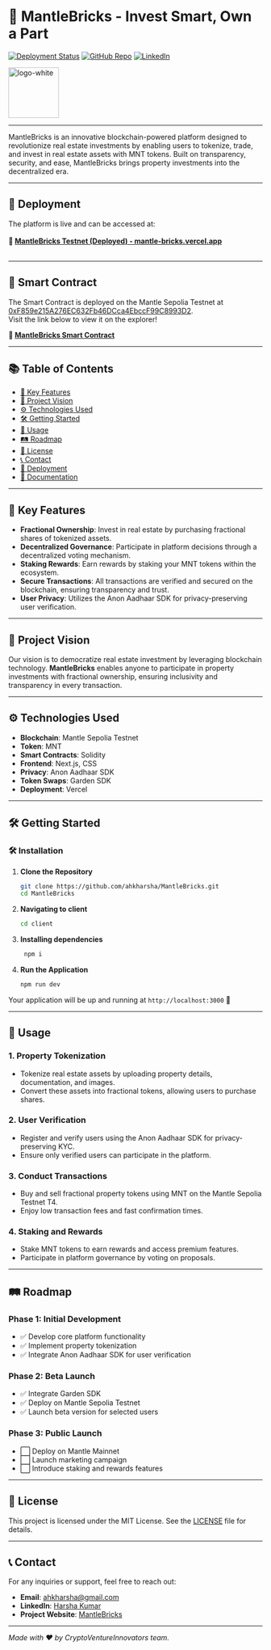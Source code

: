 # 🏢 **MantleBricks** - Invest Smart, Own a Part

[![Deployment Status](https://img.shields.io/badge/Deployment-Live-brightgreen)](https://mantle-bricks.vercel.app/)
[![GitHub Repo](https://img.shields.io/badge/GitHub-Repository-blue)](https://github.com/ahkharsha/MantleBricks)
[![LinkedIn](https://img.shields.io/badge/Connect-LinkedIn-blue)](https://www.linkedin.com/in/harsha-kumar-a-271a76203/)

<img src="https://github.com/user-attachments/assets/e72ee99c-4124-4cb2-b217-b91b00b95c93" alt="logo-white" width="100"/>

---

MantleBricks is an innovative blockchain-powered platform designed to revolutionize real estate investments by enabling users to tokenize, trade, and invest in real estate assets with MNT tokens. Built on transparency, security, and ease, MantleBricks brings property investments into the decentralized era.

---

## 🚀 **Deployment**

The platform is live and can be accessed at:  
<br>**🔗 [MantleBricks Testnet (Deployed) - mantle-bricks.vercel.app](https://mantle-bricks.vercel.app/)**<br><br>

---

## 📜 **Smart Contract**

The Smart Contract is deployed on the Mantle Sepolia Testnet at [0xF859e215A276EC632Fb46DCca4EbccF99C8993D2](https://explorer.sepolia.mantle.xyz/address/0xF859e215A276EC632Fb46DCca4EbccF99C8993D2).  
Visit the link below to view it on the explorer!

**🔗 [MantleBricks Smart Contract](https://explorer.sepolia.mantle.xyz/address/0xF859e215A276EC632Fb46DCca4EbccF99C8993D2)**

---

## 📚 **Table of Contents**

- [🌟 Key Features](#-key-features)
- [🎯 Project Vision](#-project-vision)
- [⚙️ Technologies Used](#️-technologies-used)
- [🛠 Getting Started](#-getting-started)
- [📖 Usage](#-usage)
- [🛤 Roadmap](#-roadmap)
- [📜 License](#-license)
- [📞 Contact](#-contact)
- [🚀 Deployment](#-deployment)
- [📄 Documentation](#-documentation)

---

## 🌟 **Key Features**

- **Fractional Ownership**: Invest in real estate by purchasing fractional shares of tokenized assets.
- **Decentralized Governance**: Participate in platform decisions through a decentralized voting mechanism.
- **Staking Rewards**: Earn rewards by staking your MNT tokens within the ecosystem.
- **Secure Transactions**: All transactions are verified and secured on the blockchain, ensuring transparency and trust.
- **User Privacy**: Utilizes the Anon Aadhaar SDK for privacy-preserving user verification.

---

## 🎯 **Project Vision**

Our vision is to democratize real estate investment by leveraging blockchain technology. **MantleBricks** enables anyone to participate in property investments with fractional ownership, ensuring inclusivity and transparency in every transaction.

---

## ⚙️ **Technologies Used**

- **Blockchain**: Mantle Sepolia Testnet
- **Token**: MNT
- **Smart Contracts**: Solidity
- **Frontend**: Next.js, CSS
- **Privacy**: Anon Aadhaar SDK
- **Token Swaps**: Garden SDK
- **Deployment**: Vercel

---

## 🛠 **Getting Started**

### 🛠️ **Installation**

1. **Clone the Repository**
    ```bash
    git clone https://github.com/ahkharsha/MantleBricks.git
    cd MantleBricks
    ```

2. **Navigating to client**
    ```bash
    cd client
    ```

3. **Installing dependencies**
   ```bash
    npm i
    ```

4. **Run the Application**
    ```bash
    npm run dev
    ```

Your application will be up and running at `http://localhost:3000` 🚀

---

## 📖 **Usage**

### **1. Property Tokenization**

- Tokenize real estate assets by uploading property details, documentation, and images.
- Convert these assets into fractional tokens, allowing users to purchase shares.

### **2. User Verification**

- Register and verify users using the Anon Aadhaar SDK for privacy-preserving KYC.
- Ensure only verified users can participate in the platform.

### **3. Conduct Transactions**

- Buy and sell fractional property tokens using MNT on the Mantle Sepolia Testnet T4.
- Enjoy low transaction fees and fast confirmation times.

### **4. Staking and Rewards**

- Stake MNT tokens to earn rewards and access premium features.
- Participate in platform governance by voting on proposals.

---

## 🛤 **Roadmap**

### **Phase 1: Initial Development**

- ✅ Develop core platform functionality
- ✅ Implement property tokenization
- ✅ Integrate Anon Aadhaar SDK for user verification

### **Phase 2: Beta Launch**

- ✅ Integrate Garden SDK
- ✅ Deploy on Mantle Sepolia Testnet
- ✅ Launch beta version for selected users

### **Phase 3: Public Launch**

- ⬜ Deploy on Mantle Mainnet
- ⬜ Launch marketing campaign
- ⬜ Introduce staking and rewards features

---

## 📜 **License**

This project is licensed under the MIT License. See the [LICENSE](https://github.com/ahkharsha/MantleBricks/blob/main/LICENSE) file for details.

---

## 📞 **Contact**

For any inquiries or support, feel free to reach out:

- **Email**: [ahkharsha@gmail.com](mailto:ahkharsha@gmail.com)
- **LinkedIn**: [Harsha Kumar](https://www.linkedin.com/in/harsha-kumar-a-271a76203/)
- **Project Website**: [MantleBricks](https://mantle-bricks.vercel.app/)

---

*Made with ❤️ by CryptoVentureInnovators team.*
